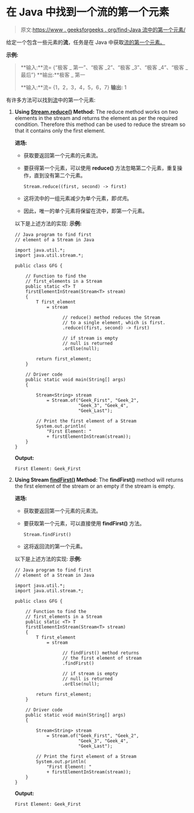 # 在 Java 中找到一个流的第一个元素

> 原文:[https://www . geeksforgeeks . org/find-Java 流中的第一个元素/](https://www.geeksforgeeks.org/find-the-first-element-of-a-stream-in-java/)

给定一个包含一些元素的**流**，任务是在 Java 中获取[流的第一个元素。](https://www.geeksforgeeks.org/stream-in-java/)

**示例:**

> **输入:**流= {“极客 _ 第一”、“极客 _2”、“极客 _3”、“极客 _4”、“极客 _ 最后”}
> **输出:**极客 _ 第一
> 
> **输入:**流= {1，2，3，4，5，6，7}
> **输出:** 1

有许多方法可以找到[流](https://www.geeksforgeeks.org/stream-in-java/)中的第一个元素:

1.  **Using [Stream.reduce()](https://www.geeksforgeeks.org/stream-reduce-java-examples/) Method:** The reduce method works on two elements in the stream and returns the element as per the required condition. Therefore this method can be used to reduce the stream so that it contains only the first element.

    **进场:**

    *   获取要返回第一个元素的元素流。
    *   要获得第一个元素，可以使用 **reduce()** 方法忽略第二个元素，重复操作，直到没有第二个元素。

        ```
        Stream.reduce((first, second) -> first)

        ```

    *   这将流中的一组元素减少为单个元素，即*优先*。
    *   因此，唯一的单个元素将保留在流中，即第一个元素。

    以下是上述方法的实现:
    **示例:**

    ```
    // Java program to find first
    // element of a Stream in Java

    import java.util.*;
    import java.util.stream.*;

    public class GFG {

        // Function to find the
        // first_elements in a Stream
        public static <T> T
        firstElementInStream(Stream<T> stream)
        {
            T first_element
                = stream

                      // reduce() method reduces the Stream
                      // to a single element, which is first.
                      .reduce((first, second) -> first)

                      // if stream is empty
                      // null is returned
                      .orElse(null);

            return first_element;
        }

        // Driver code
        public static void main(String[] args)
        {

            Stream<String> stream
                = Stream.of("Geek_First", "Geek_2",
                            "Geek_3", "Geek_4",
                            "Geek_Last");

            // Print the first element of a Stream
            System.out.println(
                "First Element: "
                + firstElementInStream(stream));
        }
    }
    ```

    **Output:**

    ```
    First Element: Geek_First

    ```

2.  **Using Stream [findFirst()](https://www.geeksforgeeks.org/stream-findfirst-java-examples/) Method:** The **findFirst()** method will returns the first element of the stream or an empty if the stream is empty.

    **进场:**

    *   获取要返回第一个元素的元素流。
    *   要获取第一个元素，可以直接使用 **findFirst()** 方法。

        ```
        Stream.findFirst()
        ```

    *   这将返回流的第一个元素。

    以下是上述方法的实现:
    **示例:**

    ```
    // Java program to find first
    // element of a Stream in Java

    import java.util.*;
    import java.util.stream.*;

    public class GFG {

        // Function to find the
        // first_elements in a Stream
        public static <T> T
        firstElementInStream(Stream<T> stream)
        {
            T first_element
                = stream

                      // findFirst() method returns
                      // the first element of stream
                      .findFirst()

                      // if stream is empty
                      // null is returned
                      .orElse(null);

            return first_element;
        }

        // Driver code
        public static void main(String[] args)
        {

            Stream<String> stream
                = Stream.of("Geek_First", "Geek_2",
                            "Geek_3", "Geek_4",
                            "Geek_Last");

            // Print the first element of a Stream
            System.out.println(
                "First Element: "
                + firstElementInStream(stream));
        }
    }
    ```

    **Output:**

    ```
    First Element: Geek_First

    ```